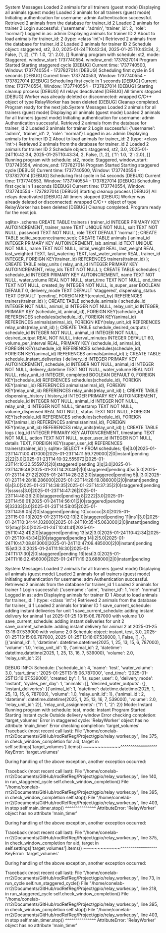 System Messages
Loaded 2 animals for all trainers (guest mode)
Displaying all animals (guest mode)
Loaded 2 animals for all trainers (guest mode)
Initiating authentication for username: admin
Authentication successful.
Retrieved 2 animals from the database for trainer_id 2
Loaded 2 animals for trainer 2
Login successful: {'username': 'admin', 'trainer_id': 2, 'role': 'normal'}
Logged in as: admin
Displaying animals for trainer ID 2
About to load animals for trainer_id: 2 (type: <class 'int'>)
Retrieved 2 animals from the database for trainer_id 2
Loaded 2 animals for trainer ID 2
Schedule object: staggered, st2, 3.0, 2025-01-24T10:42:34, 2025-01-25T10:43:34, 2, False, [1, 2], {'1': 1.0, '2': 2.0}, []
Running program with schedule: st2, mode: Staggered, window_start: 1737740554, window_end: 1737827014
Program Started
Starting staggered cycle
[DEBUG] Current time: 1737740500, Window: 1737740554 - 1737827014
[DEBUG] Scheduling first cycle in 54 seconds
[DEBUG] Current time: 1737740553, Window: 1737740554 - 1737827014
[DEBUG] Scheduling first cycle in 1 seconds
[DEBUG] Current time: 1737740554, Window: 1737740554 - 1737827014
[DEBUG] Starting cleanup process
[DEBUG] All relays deactivated
[DEBUG] All timers stopped
[DEBUG] Worker was already deleted or disconnected: wrapped C/C++ object of type RelayWorker has been deleted
[DEBUG] Cleanup completed. Program ready for the next job.System Messages
Loaded 2 animals for all trainers (guest mode)
Displaying all animals (guest mode)
Loaded 2 animals for all trainers (guest mode)
Initiating authentication for username: admin
Authentication successful.
Retrieved 2 animals from the database for trainer_id 2
Loaded 2 animals for trainer 2
Login successful: {'username': 'admin', 'trainer_id': 2, 'role': 'normal'}
Logged in as: admin
Displaying animals for trainer ID 2
About to load animals for trainer_id: 2 (type: <class 'int'>)
Retrieved 2 animals from the database for trainer_id 2
Loaded 2 animals for trainer ID 2
Schedule object: staggered, st2, 3.0, 2025-01-24T10:42:34, 2025-01-25T10:43:34, 2, False, [1, 2], {'1': 1.0, '2': 2.0}, []
Running program with schedule: st2, mode: Staggered, window_start: 1737740554, window_end: 1737827014
Program Started
Starting staggered cycle
[DEBUG] Current time: 1737740500, Window: 1737740554 - 1737827014
[DEBUG] Scheduling first cycle in 54 seconds
[DEBUG] Current time: 1737740553, Window: 1737740554 - 1737827014
[DEBUG] Scheduling first cycle in 1 seconds
[DEBUG] Current time: 1737740554, Window: 1737740554 - 1737827014
[DEBUG] Starting cleanup process
[DEBUG] All relays deactivated
[DEBUG] All timers stopped
[DEBUG] Worker was already deleted or disconnected: wrapped C/C++ object of type RelayWorker has been deleted
[DEBUG] Cleanup completed. Program ready for the next job.



sqlite> .schema
CREATE TABLE trainers (
                        trainer_id INTEGER PRIMARY KEY AUTOINCREMENT,
                        trainer_name TEXT UNIQUE NOT NULL,
                        salt TEXT NOT NULL,
                        password TEXT NOT NULL,
                        role TEXT DEFAULT 'normal'
                    );
CREATE TABLE sqlite_sequence(name,seq);
CREATE TABLE animals (
                        animal_id INTEGER PRIMARY KEY AUTOINCREMENT,
                        lab_animal_id TEXT UNIQUE NOT NULL,
                        name TEXT NOT NULL,
                        initial_weight REAL,
                        last_weight REAL,
                        last_weighted TEXT,
                        last_watering TEXT,
                        last_water_volume REAL,
                        trainer_id INTEGER,
                        FOREIGN KEY(trainer_id) REFERENCES trainers(trainer_id)
                    );
CREATE TABLE relay_units (
                        relay_unit_id INTEGER PRIMARY KEY AUTOINCREMENT,
                        relay_ids TEXT NOT NULL
                    );
CREATE TABLE schedules (
                        schedule_id INTEGER PRIMARY KEY AUTOINCREMENT,
                        name TEXT NOT NULL,
                        water_volume REAL NOT NULL,
                        start_time TEXT NOT NULL,
                        end_time TEXT NOT NULL,
                        created_by INTEGER NOT NULL,
                        is_super_user BOOLEAN DEFAULT 0,
                        delivery_mode TEXT DEFAULT 'staggered',
                        dispensing_status TEXT DEFAULT 'pending',
                        FOREIGN KEY(created_by) REFERENCES trainers(trainer_id)
                    );
CREATE TABLE schedule_animals (
                        schedule_id INTEGER NOT NULL,
                        animal_id INTEGER NOT NULL,
                        relay_unit_id INTEGER,
                        PRIMARY KEY (schedule_id, animal_id),
                        FOREIGN KEY(schedule_id) REFERENCES schedules(schedule_id),
                        FOREIGN KEY(animal_id) REFERENCES animals(animal_id),
                        FOREIGN KEY(relay_unit_id) REFERENCES relay_units(relay_unit_id)
                    );
CREATE TABLE schedule_desired_outputs (
                        schedule_id INTEGER NOT NULL,
                        animal_id INTEGER NOT NULL,
                        desired_output REAL NOT NULL,
                        interval_minutes INTEGER DEFAULT 60,
                        volume_per_interval REAL,
                        PRIMARY KEY (schedule_id, animal_id),
                        FOREIGN KEY(schedule_id) REFERENCES schedules(schedule_id),
                        FOREIGN KEY(animal_id) REFERENCES animals(animal_id)
                    );
CREATE TABLE schedule_instant_deliveries (
                        delivery_id INTEGER PRIMARY KEY AUTOINCREMENT,
                        schedule_id INTEGER NOT NULL,
                        animal_id INTEGER NOT NULL,
                        delivery_datetime TEXT NOT NULL,
                        water_volume REAL NOT NULL,
                        relay_unit_id INTEGER,
                        completed BOOLEAN DEFAULT 0,
                        FOREIGN KEY(schedule_id) REFERENCES schedules(schedule_id),
                        FOREIGN KEY(animal_id) REFERENCES animals(animal_id),
                        FOREIGN KEY(relay_unit_id) REFERENCES relay_units(relay_unit_id)
                    );
CREATE TABLE dispensing_history (
                        history_id INTEGER PRIMARY KEY AUTOINCREMENT,
                        schedule_id INTEGER NOT NULL,
                        animal_id INTEGER NOT NULL,
                        relay_unit_id INTEGER NOT NULL,
                        timestamp TEXT NOT NULL,
                        volume_dispensed REAL NOT NULL,
                        status TEXT NOT NULL,
                        FOREIGN KEY(schedule_id) REFERENCES schedules(schedule_id),
                        FOREIGN KEY(animal_id) REFERENCES animals(animal_id),
                        FOREIGN KEY(relay_unit_id) REFERENCES relay_units(relay_unit_id)
                    );
CREATE TABLE logs (
                        log_id INTEGER PRIMARY KEY AUTOINCREMENT,
                        timestamp TEXT NOT NULL,
                        action TEXT NOT NULL,
                        super_user_id INTEGER NOT NULL,
                        details TEXT,
                        FOREIGN KEY(super_user_id) REFERENCES trainers(trainer_id)
                    );
sqlite> SELECT * FROM schedules;
1|e|3.0|2025-01-23T14:11:00.417000|2025-01-23T14:11:59.729000|2|0|instant|pending
2|22|3.0|2025-01-23T14:10:32.555972|2025-01-23T14:10:32.555972|2|0|staggered|pending
3|q|3.0|2025-01-23T14:19:49|2025-01-23T14:20:49|2|0|staggered|pending
4|ss|5.0|2025-01-23T14:27:22|2025-01-24T14:28:22|2|0|staggered|pending
5|l.|3.0|2025-01-23T14:28:18.286000|2025-01-23T14:28:19.086000|2|0|instant|pending
6|a|3.0|2025-01-23T14:36:35|2025-01-23T14:37:35|2|0|staggered|pending
7|ssssss|3.0|2025-01-23T14:47:26|2025-01-23T14:48:26|2|0|staggered|pending
8|2222|3.0|2025-01-23T14:56:01|2025-01-24T14:56:01|2|0|staggered|pending
9|33333|3.0|2025-01-23T14:58:05|2025-01-23T14:59:05|2|0|staggered|pending
10|cccccc|3.0|2025-01-23T15:00:13|2025-01-23T15:02:13|2|0|staggered|pending
11|ins1|3.0|2025-01-24T10:34:44.102000|2025-01-24T10:35:45.063000|2|0|instant|pending
12|stag1|3.0|2025-01-24T10:41:41|2025-01-25T10:42:41|2|0|staggered|pending
13|st2|3.0|2025-01-24T10:42:34|2025-01-25T10:43:34|2|0|staggered|pending
14|i2|5.0|2025-01-24T10:47:08.813000|2025-01-24T10:47:09.485000|2|0|instant|pending
15|st3|3.0|2025-01-24T11:16:30|2025-01-24T11:17:30|2|0|staggered|pending
16|test|3.0|2025-01-24T11:18:22.456000|2025-01-24T11:19:23.688000|2|0|instant|pending


System Messages
Loaded 2 animals for all trainers (guest mode)
Displaying all animals (guest mode)
Loaded 2 animals for all trainers (guest mode)
Initiating authentication for username: adm
Authentication successful.
Retrieved 2 animals from the database for trainer_id 1
Loaded 2 animals for trainer 1
Login successful: {'username': 'adm', 'trainer_id': 1, 'role': 'normal'}
Logged in as: adm
Displaying animals for trainer ID 1
About to load animals for trainer_id: 1 (type: <class 'int'>)
Retrieved 2 animals from the database for trainer_id 1
Loaded 2 animals for trainer ID 1
save_current_schedule: adding instant deliveries for unit 1
save_current_schedule: adding instant delivery for animal 1 at 2025-01-25 13:15:06.787000 with volume 1.0
save_current_schedule: adding instant deliveries for unit 2
save_current_schedule: adding instant delivery for animal 2 at 2025-01-25 13:16:07.539000 with volume 2.0
Schedule object: instant, test, 3.0, 2025-01-25T13:15:06.787000, 2025-01-25T13:16:07.539000, 1, False, [], {}, [{'animal_id': 1, 'datetime': datetime.datetime(2025, 1, 25, 13, 15, 6, 787000), 'volume': 1.0, 'relay_unit_id': 1}, {'animal_id': 2, 'datetime': datetime.datetime(2025, 1, 25, 13, 16, 7, 539000), 'volume': 2.0, 'relay_unit_id': 2}]

DEBUG INFO:
Schedule: {'schedule_id': 4, 'name': 'test', 'water_volume': 3.0, 'start_time': '2025-01-25T13:15:06.787000', 'end_time': '2025-01-25T13:16:07.539000', 'created_by': 1, 'is_super_user': 0, 'delivery_mode': 'instant', 'cycles_per_day': 1, 'animals': [], 'desired_water_outputs': {}, 'instant_deliveries': [{'animal_id': 1, 'datetime': datetime.datetime(2025, 1, 25, 13, 15, 6, 787000), 'volume': 1.0, 'relay_unit_id': 1}, {'animal_id': 2, 'datetime': datetime.datetime(2025, 1, 25, 13, 16, 7, 539000), 'volume': 2.0, 'relay_unit_id': 2}], 'relay_unit_assignments': {'1': 1, '2': 2}}
Mode: Instant
Running program with schedule: test, mode: Instant
Program Started
Starting Instant cycle
Outside delivery window
Error checking completion: 'target_volumes'
Error in staggered cycle: 'RelayWorker' object has no attribute 'main_timer'
Error checking completion: 'target_volumes'
Traceback (most recent call last):
  File "/home/conelab-rrr2/Documents/GitHub/rodRefReg/Project/gpio/relay_worker.py", line 375, in check_window_completion
    for aid, target in self.settings['target_volumes'].items()
                       ~~~~~~~~~~~~~^^^^^^^^^^^^^^^^^^
KeyError: 'target_volumes'

During handling of the above exception, another exception occurred:

Traceback (most recent call last):
  File "/home/conelab-rrr2/Documents/GitHub/rodRefReg/Project/gpio/relay_worker.py", line 140, in run_staggered_cycle
    self.check_window_completion()
  File "/home/conelab-rrr2/Documents/GitHub/rodRefReg/Project/gpio/relay_worker.py", line 395, in check_window_completion
    self.stop()
  File "/home/conelab-rrr2/Documents/GitHub/rodRefReg/Project/gpio/relay_worker.py", line 403, in stop
    self.main_timer.stop()
    ^^^^^^^^^^^^^^^
AttributeError: 'RelayWorker' object has no attribute 'main_timer'

During handling of the above exception, another exception occurred:

Traceback (most recent call last):
  File "/home/conelab-rrr2/Documents/GitHub/rodRefReg/Project/gpio/relay_worker.py", line 375, in check_window_completion
    for aid, target in self.settings['target_volumes'].items()
                       ~~~~~~~~~~~~~^^^^^^^^^^^^^^^^^^
KeyError: 'target_volumes'

During handling of the above exception, another exception occurred:

Traceback (most recent call last):
  File "/home/conelab-rrr2/Documents/GitHub/rodRefReg/Project/gpio/relay_worker.py", line 73, in run_cycle
    self.run_staggered_cycle()
  File "/home/conelab-rrr2/Documents/GitHub/rodRefReg/Project/gpio/relay_worker.py", line 218, in run_staggered_cycle
    self.check_window_completion()
  File "/home/conelab-rrr2/Documents/GitHub/rodRefReg/Project/gpio/relay_worker.py", line 395, in check_window_completion
    self.stop()
  File "/home/conelab-rrr2/Documents/GitHub/rodRefReg/Project/gpio/relay_worker.py", line 403, in stop
    self.main_timer.stop()
    ^^^^^^^^^^^^^^^
AttributeError: 'RelayWorker' object has no attribute 'main_timer'
